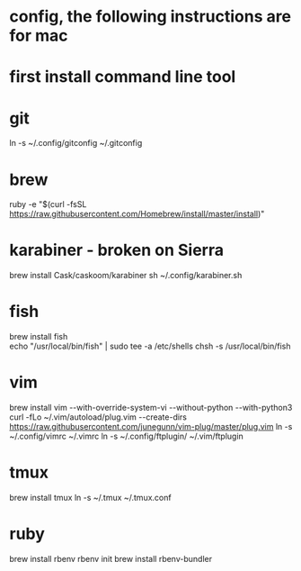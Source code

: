 # config, the following instructions are for mac
# first install command line tool

# git
ln -s ~/.config/gitconfig ~/.gitconfig

# brew
ruby -e "$(curl -fsSL https://raw.githubusercontent.com/Homebrew/install/master/install)"

# karabiner - broken on Sierra
brew install Cask/caskoom/karabiner
sh ~/.config/karabiner.sh

# fish
brew install fish  
echo "/usr/local/bin/fish" | sudo tee -a /etc/shells
chsh -s /usr/local/bin/fish

# vim
brew install vim --with-override-system-vi --without-python --with-python3
curl -fLo ~/.vim/autoload/plug.vim --create-dirs \
    https://raw.githubusercontent.com/junegunn/vim-plug/master/plug.vim
ln -s ~/.config/vimrc ~/.vimrc
ln -s ~/.config/ftplugin/ ~/.vim/ftplugin

# tmux
brew install tmux
ln -s ~/.tmux ~/.tmux.conf

# ruby
brew install rbenv
rbenv init
brew install rbenv-bundler
